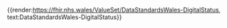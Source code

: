 <div class="warning"><span class="ImplementWarn"></span></div>

{{render:https://fhir.nhs.wales/ValueSet/DataStandardsWales-DigitalStatus, text:DataStandardsWales-DigitalStatus}}